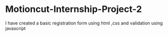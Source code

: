 # Motioncut-Internship-Project-2
I have created a basic registration form using html ,css and validation using javascript
